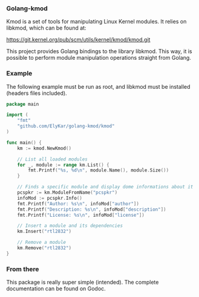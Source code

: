 ### Golang-kmod

Kmod is a set of tools for manipulating Linux Kernel modules. It relies on libkmod, which can be found at:

https://git.kernel.org/pub/scm/utils/kernel/kmod/kmod.git

This project provides Golang bindings to the library libkmod. This way, it is possible to perform module manipulation operations straight from Golang.

### Example

The following example must be run as root, and libkmod must be installed (headers files included).

```go
package main

import (
    "fmt"
    "github.com/ElyKar/golang-kmod/kmod"
)

func main() {
    km := kmod.NewKmod()

    // List all loaded modules
    for _, module := range km.List() {
        fmt.Printf("%s, %d\n", module.Name(), module.Size())
    }

    // Finds a specific module and display dome informations about it
    pcspkr := km.ModuleFromName("pcspkr")
    infoMod := pcspkr.Info()
    fmt.Printf("Author: %s\n", infoMod["author"])
    fmt.Printf("Description: %s\n", infoMod["description"])
    fmt.Printf("License: %s\n", infoMod["license"])

    // Insert a module and its dependencies
    km.Insert("rtl2832")

    // Remove a module
    km.Remove("rtl2832")
}
```

### From there

This package is really super simple (intended). The complete documentation can be found on Godoc.

